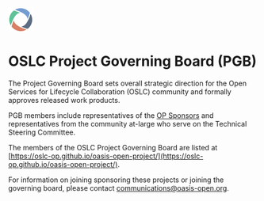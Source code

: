 <img src="graphics/oslc-logo.png" width="50">

# OSLC Project Governing Board (PGB)

The Project Governing Board sets overall strategic direction for the Open Services for Lifecycle Collaboration (OSLC) community and formally approves released work products.

PGB members include representatives of the [OP Sponsors](https://open-services.net/about/#sponsors) and representatives from the community at-large who serve on the Technical Steering Committee.

The members of the OSLC Project Governing Board are listed at [https://oslc-op.github.io/oasis-open-project/](https://oslc-op.github.io/oasis-open-project/).

For information on joining sponsoring these projects or joining the governing board, please contact communications@oasis-open.org.

